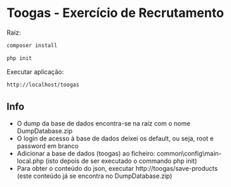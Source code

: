 # Toogas - Exercício de Recrutamento

Raíz:
```bash
composer install
```
```bash
php init
```

Executar aplicação:
```bash
http://localhost/toogas
```
## Info
- O dump da base de dados encontra-se na raíz com o nome DumpDatabase.zip
- O login de acesso à base de dados deixei os default, ou seja, root e password em branco
- Adicionar a base de dados (toogas) ao ficheiro: common\config\main-local.php (isto depois de ser executado o commando php init)
- Para obter o conteúdo do json, executar http://toogas/save-products (este conteúdo já se encontra no DumpDatabase.zip)